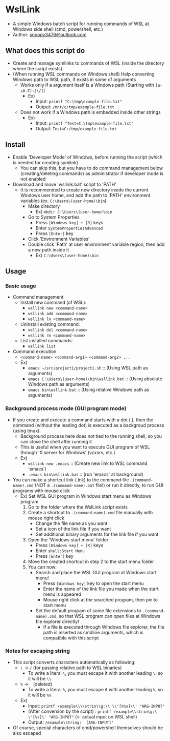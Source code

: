 # WslLink
- A simple Windows batch script for running commands of WSL at Windows side shell (cmd, powershell, etc.)
- Author: snoopy3476@outlook.com


## What does this script do
- Create and manage symlinks to commands of WSL (inside the directory where the script exists)
- (When running WSL commands on Windows shell) Help converting Windows path to WSL path, if exists in some of arguments
  - Works only if a argument itself is a Windows path (Starting with `[a-zA-Z]:[\/]`)
    - Ex)
      - Input: `printf "C:\tmp\example-file.txt"`
      - Output: `/mnt/c/tmp/example-file.txt`
  - Does not work if a Windows path is embedded inside other strings
    - Ex)
      - Input: `printf "Test=C:\tmp\example-file.txt"`
      - Output: `Test=C:/tmp/example-file.txt`


## Install
- Enable 'Developer Mode' of Windows, before running the script (which is needed for creating symlink)
  - You can skip this, but you have to do command management below (creating/deleting commands) as administrator if developer mode is not enabled
- Download and move 'wsllink.bat' script to 'PATH'
  - It is recommended to create new directory inside the current Windows user home, and add the path to 'PATH' environment variables (ex. `C:\Users\(user-home)\bin`)
    - Make directory
      - Ex) `mkdir C:\Users\(user-home)\bin`
    - Go to System Properties
      - Press `[Windows key] + [R]` keys
      - Enter `SystemPropertiesAdvanced`
      - Press `[Enter]` key
    - Click 'Environment Variables'
    - Double click 'Path' at user environment variable region, then add a new path inside it
      - Ex) `C:\Users\(user-home)\bin`
    

## Usage
### Basic usage
- Command management
  - Install new command (of WSL):
    - `wsllink new <command-name>`
    - `wsllink add <command-name>`
    - `wsllink ln <command-name>`
  - Uninstall existing command:
    - `wsllink del <command-name>`
    - `wsllink rm <command-name>`
  - List installed commands:
    - `wsllink list`
- Command execution
  - `<command-name> <command-arg1> <command-arg2> ...`
  - Ex)
    - `emacs ~/src/project1/project1.sh`             :: (Using WSL path as arguments)
    - `emacs C:\Users\(user-home)\bin\wsllink.bat`   :: (Using absolute Windows path as arguments)
    - `emacs bin\wsllink.bat`                        :: (Using relative Windows path as arguments)


### Background process mode (GUI program mode)
- If you create and execute a command starts with a dot (.), then the command (without the leading dot) is executed as a backgroud process (using tmux).
  - Background process here does not tied to the running shell, so you can close the shell after running it
  - This is useful when you want to execute GUI program of WSL through 'X server for Windows' (vcxsrv, etc.)
  - Ex)
    - `wsllink new .emacs`        :: (Create new link to WSL command 'emacs')
    - `.emacs bin\wsllink.bat`    :: (run 'emacs' at background)
- You can make a shortcut link (.lnk) to the command file `.(command-name).cmd` (NOT a `.(command-name).bat` file!) or run it directly, to run GUI programs with mouse click
  - Ex) Set WSL GUI program in Windows start menu as Windows program
    1. Go to the folder where the WslLink script exists
    2. Create a shortcut to `.(command-name).cmd` file manually with mouse right click
        - Change the file name as you want
        - Set a icon of the link file if you want
        - Set additional binary arguments for the link file if you want
    3. Open the 'Windows start menu' folder
        - Press `[Windows key] + [R]` keys
        - Enter `shell:Start Menu`
        - Press `[Enter]` key
    4. Move the created shortcut in step 2 to the start menu folder
    5. You can now:
        - Search and place the WSL GUI program at Windows start menu!
          - Press `[Windows key]` key to open the start menu
          - Enter the name of the link file you made when the start menu is appeared
          - Mouse right click at the searched program, then pin to start menu
        - Set the default program of some file extensions to `.(command-name).cmd`, so that WSL program can open files at Windows file explorer directly!
          - If a file is executed through Windows file explorer, the file path is inserted as cmdline arguments, which is compatible with this script


### Notes for escaping string
- This script converts characters automatically as following:
  - `\` -> `/` (for passing relative path to WSL binaries)
    - To write a literal `\`, you must escape it with another leading `\`: so it will be `\\`
  - `%` -> ` ` (deleted)
    - To write a literal `%`, you must escape it with another leading `%`, so it will be `%%`
  - Ex)
    - Input: `printf \example\\\\strin\\g:\\ \\'[%%s]\\' "ARG-INPUT"`
    - (After conversion by the script) : `printf /example\\strin\g:\ \'[%s]\' "ARG-INPUT"` (<- actual input on WSL shell)
    - Output: `/example\string: '[ARG-INPUT]'`
- Of course, special characters of cmd/powershell themselves should be also escaped